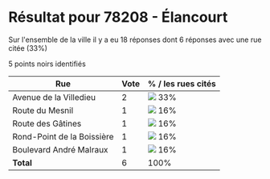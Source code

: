 # Résultat pour 78208 - Élancourt

Sur l'ensemble de la ville il y a eu 18 réponses dont 6 réponses avec une rue citée (33%)

5 points noirs identifiés

| Rue | Vote | % / les rues cités|
|-----|------|-------------------|
| Avenue de la Villedieu | 2 | <img src="../../img/bar_33.gif" />&nbsp;33%|
| Route du Mesnil | 1 | <img src="../../img/bar_16.gif" />&nbsp;16%|
| Route des Gâtines | 1 | <img src="../../img/bar_16.gif" />&nbsp;16%|
| Rond-Point de la Boissière | 1 | <img src="../../img/bar_16.gif" />&nbsp;16%|
| Boulevard André Malraux | 1 | <img src="../../img/bar_16.gif" />&nbsp;16%|
| **Total** | 6 | 100%|
